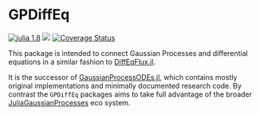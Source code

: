 # GPDiffEq

[![julia 1.8](https://github.com/Crown421/GPDiffEq.jl/actions/workflows/ci.yml/badge.svg)](https://github.com/Crown421/GPDiffEq.jl/actions/workflows/ci.yml) 
[![](https://img.shields.io/badge/docs-dev-blue.svg)](https://crown421.github.io/GPDiffEq.jl/dev/)
[![Coverage Status](https://coveralls.io/repos/github/Crown421/GPDiffEq.jl/badge.svg?branch=main)](https://coveralls.io/github/Crown421/GPDiffEq.jl?branch=main)


This package is intended to connect Gaussian Processes and differential equations in a similar fashion to [DiffEqFlux.jl](https://github.com/SciML/DiffEqFlux.jl). 

It is the successor of [GaussianProcessODEs.jl](https://github.com/Crown421/GaussianProcessODEs.jl), which contains mostly original implementations and minimally documented research code. By contrast the `GPDiffEq` packages aims to take full advantage of the broader [JuliaGaussianProcesses](https://juliagaussianprocesses.github.io/) eco system. 